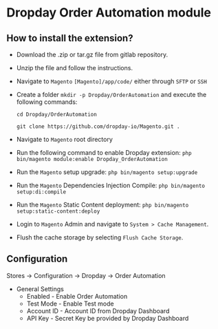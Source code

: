 Dropday Order Automation module
===============

## How to install the extension?

* Download the .zip or tar.gz file from gitlab repository.
* Unzip the file and follow the instructions.
* Navigate to `Magento` `[Magento]/app/code/` either through `SFTP` or `SSH`
* Create a folder ```mkdir -p Dropday/OrderAutomation``` and execute the following commands:
 
    ```cd Dropday/OrderAutomation```
    
    ```git clone https://github.com/dropday-io/Magento.git .```
 
* Navigate to `Magento` root directory
* Run the following command to enable Dropday extension:
```php bin/magento module:enable Dropday_OrderAutomation```
* Run the `Magento` setup upgrade:
```php bin/magento setup:upgrade```
* Run the `Magento` Dependencies Injection Compile:
```php bin/magento setup:di:compile```
* Run the `Magento` Static Content deployment:
```php bin/magento setup:static-content:deploy```
* Login to `Magento` Admin and navigate to `System > Cache Management`.
* Flush the cache storage by selecting `Flush Cache Storage`.

## Configuration

Stores &rarr; Configuration &rarr; Dropday &rarr; Order Automation

- General Settings 
   - Enabled - Enable Order Automation
   - Test Mode - Enable Test mode
   - Account ID - Account ID from Dropday Dashboard
   - API Key - Secret Key be provided by Dropday Dashboard 
